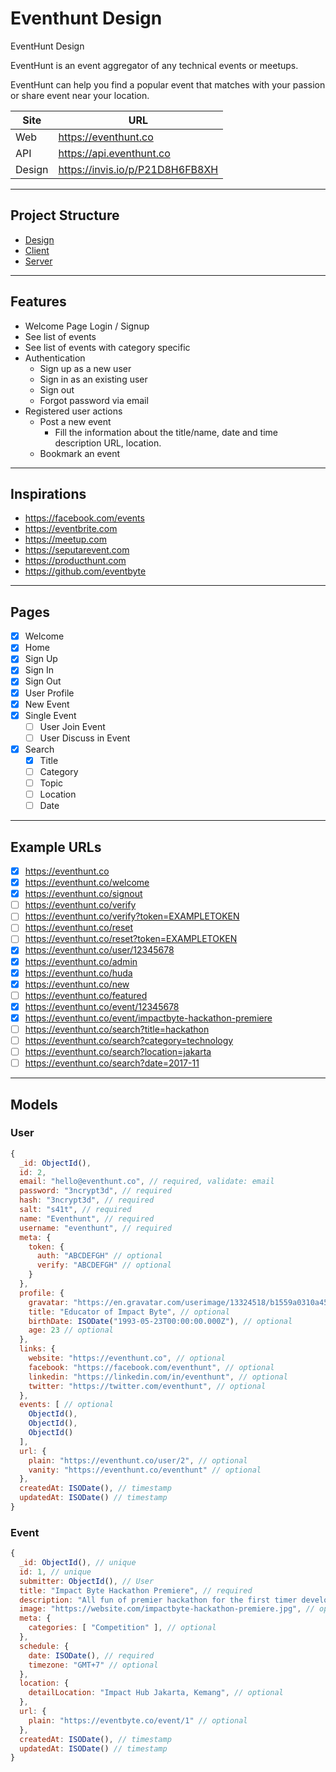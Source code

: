 # Eventhunt Design 

EventHunt Design

EventHunt is an event aggregator of any technical events or meetups.

EventHunt can help you find a popular event that matches with your passion or share event near your location. 

Site   | URL
-------|----
Web    | https://eventhunt.co
API    | https://api.eventhunt.co
Design | https://invis.io/p/P21D8H6FB8XH

--------------------------------------------------------------------------------

## Project Structure

- [Design](.README.md)
- [Client](./client/README.md)
- [Server](./server/README.md)

--------------------------------------------------------------------------------

## Features

- Welcome Page Login / Signup
- See list of events
- See list of events with category specific
- Authentication
  - Sign up as a new user 
  - Sign in as an existing user
  - Sign out
  - Forgot password via email
- Registered user actions
  - Post a new event
    - Fill the information about the title/name, date and time description URL, location.
  - Bookmark an event

--------------------------------------------------------------------------------

## Inspirations

- https://facebook.com/events
- https://eventbrite.com
- https://meetup.com
- https://seputarevent.com
- https://producthunt.com
- https://github.com/eventbyte

--------------------------------------------------------------------------------

## Pages

- [x] Welcome
- [x] Home
- [x] Sign Up
- [x] Sign In
- [x] Sign Out
- [x] User Profile
- [x] New Event
- [x] Single Event
  - [ ] User Join Event
  - [ ] User Discuss in Event
- [x] Search
  - [x] Title
  - [ ] Category
  - [ ] Topic
  - [ ] Location
  - [ ] Date

--------------------------------------------------------------------------------

## Example URLs

- [x] https://eventhunt.co
- [x] https://eventhunt.co/welcome
- [x] https://eventhunt.co/signout
- [ ] https://eventhunt.co/verify
- [ ] https://eventhunt.co/verify?token=EXAMPLETOKEN
- [ ] https://eventhunt.co/reset
- [ ] https://eventhunt.co/reset?token=EXAMPLETOKEN
- [x] https://eventhunt.co/user/12345678
- [x] https://eventhunt.co/admin
- [x] https://eventhunt.co/huda
- [x] https://eventhunt.co/new
- [ ] https://eventhunt.co/featured
- [x] https://eventhunt.co/event/12345678
- [x] https://eventhunt.co/event/impactbyte-hackathon-premiere
- [ ] https://eventhunt.co/search?title=hackathon
- [ ] https://eventhunt.co/search?category=technology
- [ ] https://eventhunt.co/search?location=jakarta
- [ ] https://eventhunt.co/search?date=2017-11

--------------------------------------------------------------------------------
## Models

### User

```js
{
  _id: ObjectId(),
  id: 2,
  email: "hello@eventhunt.co", // required, validate: email
  password: "3ncrypt3d", // required
  hash: "3ncrypt3d", // required
  salt: "s41t", // required
  name: "Eventhunt", // required
  username: "eventhunt", // required
  meta: {
    token: {
      auth: "ABCDEFGH" // optional
      verify: "ABCDEFGH" // optional
    }
  },
  profile: {
    gravatar: "https://en.gravatar.com/userimage/13324518/b1559a0310a452e00c09eeb24465d0a3?size=200", // optional
    title: "Educator of Impact Byte", // optional
    birthDate: ISODate("1993-05-23T00:00:00.000Z"), // optional
    age: 23 // optional
  },
  links: {
    website: "https://eventhunt.co", // optional
    facebook: "https://facebook.com/eventhunt", // optional
    linkedin: "https://linkedin.com/in/eventhunt", // optional
    twitter: "https://twitter.com/eventhunt", // optional
  },
  events: [ // optional
    ObjectId(),
    ObjectId(),
    ObjectId()
  ],
  url: {
    plain: "https://eventhunt.co/user/2", // optional
    vanity: "https://eventhunt.co/eventhunt" // optional
  },
  createdAt: ISODate(), // timestamp
  updatedAt: ISODate() // timestamp
}
```

### Event

```js
{
  _id: ObjectId(), // unique
  id: 1, // unique
  submitter: ObjectId(), // User
  title: "Impact Byte Hackathon Premiere", // required
  description: "All fun of premier hackathon for the first timer developers.", // optional
  image: "https://website.com/impactbyte-hackathon-premiere.jpg", // optional
  meta: {
    categories: [ "Competition" ], // optional
  },
  schedule: {
    date: ISODate(), // required
    timezone: "GMT+7" // optional
  },
  location: {
    detailLocation: "Impact Hub Jakarta, Kemang", // optional
  },
  url: {
    plain: "https://eventbyte.co/event/1" // optional
  },
  createdAt: ISODate(), // timestamp
  updatedAt: ISODate() // timestamp
}
```


